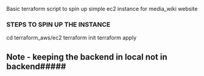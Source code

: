 Basic terraform script to spin up simple ec2 instance for media_wiki website
### STEPS TO SPIN UP THE INSTANCE ###
cd terraform_aws/ec2
terraform init 
terraform apply 

## Note - keeping the backend in local not in backend#####
